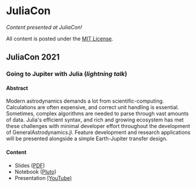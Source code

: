 # JuliaCon
_Content presented at JuliaCon!_

All content is posted under the [MIT License](LICENSE).

## JuliaCon 2021

### Going to Jupiter with Julia (_lightning talk_)

#### Abstract
Modern astrodynamics demands a lot from scientific-computing. Calculations are often expensive, and correct unit handling is essential. Sometimes, complex algorithms are needed to parse through vast amounts of data. Julia's efficient syntax, and rich and growing ecosystem has met these challenges with minimal developer effort throughout the development of GeneralAstrodynamics.jl. Feature development and research applications will be presented alongside a simple Earth-Jupiter transfer design.

#### Content
* Slides ([PDF](/2021/slides/Going%20to%20Jupiter%20with%20Julia%20–%20Carpinelli.pdf))
* Notebook ([Pluto](/2021/notebooks/going-to-jupiter-with-julia.jl))
* Presentation [(YouTube)](https://www.youtube.com/watch?v=WnvKaUsGv8w&t=11s)


